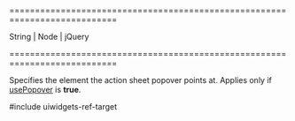 ===========================================================================
<!--type-->String | Node | jQuery<!--/type-->
===========================================================================

<!--shortDescription-->
Specifies the element the action sheet popover points at. Applies only if [usePopover](/Documentation/ApiReference/UI_Widgets/dxActionSheet/Configuration/#usePopover) is **true**.
<!--/shortDescription-->

<!--fullDescription-->
#include uiwidgets-ref-target
<!--/fullDescription-->